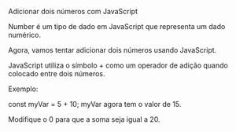 Adicionar dois números com JavaScript

Number é um tipo de dado em JavaScript que representa um dado numérico.

Agora, vamos tentar adicionar dois números usando JavaScript.

JavaScript utiliza o símbolo + como um operador de adição quando colocado entre dois números.

Exemplo:

const myVar = 5 + 10;
myVar agora tem o valor de 15.

Modifique o 0 para que a soma seja igual a 20.